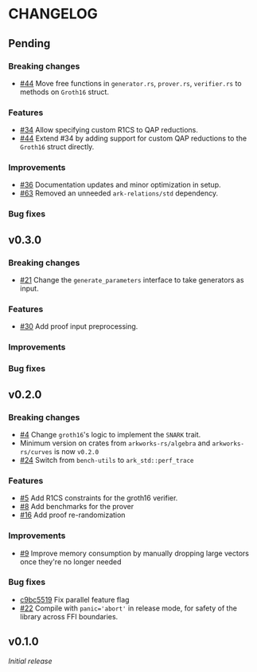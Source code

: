 # CHANGELOG

## Pending

### Breaking changes

- [\#44](https://github.com/arkworks-rs/groth16/pull/44) Move free functions in `generator.rs`, `prover.rs`, `verifier.rs` to methods on `Groth16` struct.

### Features

- [\#34](https://github.com/arkworks-rs/groth16/pull/34) Allow specifying custom R1CS to QAP reductions.
- [\#44](https://github.com/arkworks-rs/groth16/pull/44) Extend \#34 by adding support for custom QAP reductions to the `Groth16` struct directly.

### Improvements

- [\#36](https://github.com/arkworks-rs/groth16/pull/36) Documentation updates and minor optimization in setup.
- [\#63](https://github.com/arkworks-rs/groth16/pull/63) Removed an unneeded `ark-relations/std` dependency.

### Bug fixes

## v0.3.0

### Breaking changes

- [\#21](https://github.com/arkworks-rs/groth16/pull/21) Change the `generate_parameters` interface to take generators as input.

### Features

- [\#30](https://github.com/arkworks-rs/groth16/pull/30) Add proof input preprocessing.

### Improvements

### Bug fixes

## v0.2.0

### Breaking changes

- [\#4](https://github.com/arkworks-rs/groth16/pull/4) Change `groth16`'s logic to implement the `SNARK` trait.
- Minimum version on crates from `arkworks-rs/algebra` and `arkworks-rs/curves` is now `v0.2.0`
- [\#24](https://github.com/arkworks-rs/groth16/pull/24) Switch from `bench-utils` to `ark_std::perf_trace`

### Features

- [\#5](https://github.com/arkworks-rs/groth16/pull/5) Add R1CS constraints for the groth16 verifier.
- [\#8](https://github.com/arkworks-rs/groth16/pull/8) Add benchmarks for the prover
- [\#16](https://github.com/arkworks-rs/groth16/pull/16) Add proof re-randomization

### Improvements

- [\#9](https://github.com/arkworks-rs/groth16/pull/9) Improve memory consumption by manually dropping large vectors once they're no longer needed

### Bug fixes

- [c9bc5519](https://github.com/arkworks-rs/groth16/commit/885b9b569522f59a7eb428d1095f442ec9bc5519) Fix parallel feature flag
- [\#22](https://github.com/arkworks-rs/groth16/pull/22) Compile with `panic='abort'` in release mode, for safety of the library across FFI boundaries.

## v0.1.0

_Initial release_
